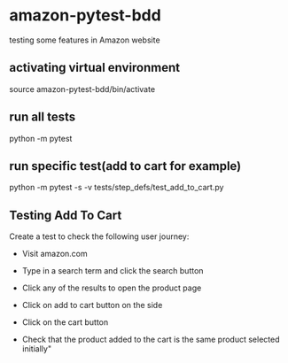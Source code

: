 # amazon-pytest-bdd
testing some features in Amazon website 


## activating virtual environment
source amazon-pytest-bdd/bin/activate


## run all tests
python -m pytest

## run specific test(add to cart for example)
python -m pytest -s -v tests/step_defs/test_add_to_cart.py

## Testing Add To Cart
Create a test to check the following user journey:
- Visit amazon.com

- Type in a search term and click the search button

- Click any of the results to open the product page

- Click on add to cart button on the side
- Click on the cart button
- Check that the product added to the cart is the same product selected initially"		

